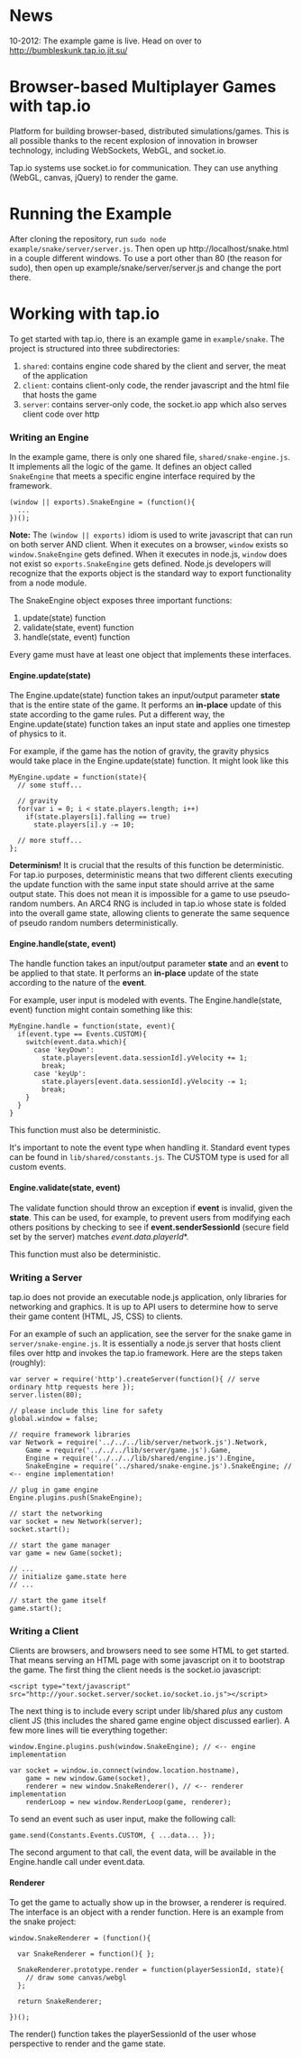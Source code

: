 News
====
10-2012: The example game is live. Head on over to http://bumbleskunk.tap.io.jit.su/

Browser-based Multiplayer Games with tap.io
===========================================

Platform for building browser-based, distributed simulations/games. This is all possible thanks to the recent 
explosion of innovation in browser technology, including WebSockets, WebGL, and socket.io.

Tap.io systems use socket.io for communication. They can use anything (WebGL, canvas, jQuery) to render the game.

Running the Example
===================
After cloning the repository, run ```sudo node example/snake/server/server.js```.  Then open up 
http://localhost/snake.html in a couple different windows. To use a port other than 80 (the
reason for sudo), then open up example/snake/server/server.js and change the port there.

Working with tap.io
===================

To get started with tap.io, there is an example game in ```example/snake```. The project is structured into three
subdirectories:

1. ```shared```: contains engine code shared by the client and server, the meat of the application
2. ```client```: contains client-only code, the render javascript and the html file that hosts the game
3. ```server```: contains server-only code, the socket.io app which also serves client code over http

### Writing an Engine

In the example game, there is only one shared file, ```shared/snake-engine.js```. It implements all the logic 
of the game. It defines an object called ```SnakeEngine``` that meets a specific engine interface required by the framework.

```
(window || exports).SnakeEngine = (function(){
  ...
})();
```

**Note:** The ```(window || exports)``` idiom is used to write javascript that can run on 
both server AND client.  When it executes on a browser, ```window``` exists so ```window.SnakeEngine``` 
gets defined. When it executes in node.js, ```window``` does not exist so ```exports.SnakeEngine``` gets 
defined. Node.js developers will recognize that the exports object is the standard way to export functionality from a node module.

The SnakeEngine object exposes three important functions:

1. update(state) function
2. validate(state, event) function
3. handle(state, event) function

Every game must have at least one object that implements these interfaces.

#### Engine.update(state)

The Engine.update(state) function takes an input/output parameter **state** that is the entire state of the game.
It performs an **in-place** update of this state according to the game rules.  Put a different way, 
the Engine.update(state) function takes an input state and applies one timestep of physics to it.

For example, if the game has the notion of gravity, the gravity physics would take place in the Engine.update(state) 
function. It might look like this

```
MyEngine.update = function(state){
  // some stuff...

  // gravity
  for(var i = 0; i < state.players.length; i++)
    if(state.players[i].falling == true)
      state.players[i].y -= 10;

  // more stuff...
};
```

**Determinism!** It is crucial that the results of this function be deterministic. For tap.io purposes, deterministic 
means that two different clients executing the update function with the same input state should arrive at the 
same output state.  This does not mean it is impossible for a game to use pseudo-random numbers. An ARC4 RNG is 
included in tap.io whose state is folded into the overall game state, allowing clients to generate the same sequence 
of pseudo random numbers deterministically.

#### Engine.handle(state, event)

The handle function takes an input/output parameter **state** and an **event** to be applied to that state.
It performs an **in-place** update of the state according to the nature of the **event**.

For example, user input is modeled with events. The Engine.handle(state, event) function might contain
something like this:

```
MyEngine.handle = function(state, event){
  if(event.type == Events.CUSTOM){
    switch(event.data.which){
      case 'keyDown':
        state.players[event.data.sessionId].yVelocity += 1;
        break;
      case 'keyUp':
        state.players[event.data.sessionId].yVelocity -= 1;
        break;
    }
  }
}
```

This function must also be deterministic.

It's important to note the event type when handling it. Standard event types can be found in `lib/shared/constants.js`.
The CUSTOM type is used for all custom events.

#### Engine.validate(state, event)

The validate function should throw an exception if **event** is invalid, given the **state**. This can be used, 
for example, to prevent users from modifying each others positions by checking to see if
**event.senderSessionId** (secure field set by the server) matches *event.data.playerId**.

This function must also be deterministic.

### Writing a Server

tap.io does not provide an executable node.js application, only libraries for networking and graphics. It is up to API
users to determine how to serve their game content (HTML, JS, CSS) to clients.

For an example of such an application, see the server for the snake game in ```server/snake-engine.js```. It is 
essentially a node.js server that hosts client files over http and invokes the tap.io framework. Here are the steps taken (roughly):

```
var server = require('http').createServer(function(){ // serve ordinary http requests here });
server.listen(80);

// please include this line for safety
global.window = false;

// require framework libraries
var Network = require('../../../lib/server/network.js').Network,
    Game = require('../../../lib/server/game.js').Game,
    Engine = require('../../../lib/shared/engine.js').Engine,
    SnakeEngine = require('../shared/snake-engine.js').SnakeEngine; // <-- engine implementation!

// plug in game engine
Engine.plugins.push(SnakeEngine);

// start the networking
var socket = new Network(server);
socket.start();

// start the game manager
var game = new Game(socket);

// ...
// initialize game.state here
// ...

// start the game itself
game.start();
```

### Writing a Client

Clients are browsers, and browsers need to see some HTML to get started. That means serving an HTML
page with some javascript on it to bootstrap the game. The first thing the client needs is the socket.io javascript:

```
<script type="text/javascript" src="http://your.socket.server/socket.io/socket.io.js"></script>
```

The next thing is to include every script under lib/shared *plus* any custom client JS (this includes 
the shared game engine object discussed earlier).  A few more lines will tie everything together:

```
window.Engine.plugins.push(window.SnakeEngine); // <-- engine implementation

var socket = window.io.connect(window.location.hostname),
    game = new window.Game(socket),
    renderer = new window.SnakeRenderer(), // <-- renderer implementation
    renderLoop = new window.RenderLoop(game, renderer);
```

To send an event such as user input, make the following call:

```
game.send(Constants.Events.CUSTOM, { ...data... });
```

The second argument to that call, the event data, will be available in the Engine.handle call
under event.data.

#### Renderer

To get the game to actually show up in the browser, a renderer is required.  The interface is an 
object with a render function.  Here is an example from the snake project:

```
window.SnakeRenderer = (function(){

  var SnakeRenderer = function(){ };

  SnakeRenderer.prototype.render = function(playerSessionId, state){
    // draw some canvas/webgl
  };

  return SnakeRenderer;
  
})();
```

The render() function takes the playerSessionId of the user whose perspective to render and the game state.
